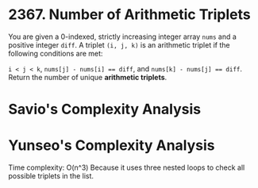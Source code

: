# 2367. Number of Arithmetic Triplets

You are given a 0-indexed, strictly increasing integer array `nums` and a positive integer `diff`. A triplet `(i, j, k)` is an arithmetic triplet if the following conditions are met:

`i < j < k`,
`nums[j] - nums[i] == diff`, and
`nums[k] - nums[j] == diff`.
Return the number of unique **arithmetic triplets**.

# Savio's Complexity Analysis

# Yunseo's Complexity Analysis
Time complexity: O(n^3) 
Because it uses three nested loops to check all possible triplets in the list.